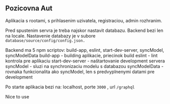 ## Pozicovna Aut 


Aplikacia s rootami, s prihlasenim uzivatela, registraciou, admin rozhranim. 


Pred spustenim servra je treba najskor nastavit databazu. Backend bezi len na locale. 
Nastavenie databazy je v subore ` database/source/config/config.json. `

Backend ma 5 npm scriptov: build-app, eslint, start-dev-server, syncModel, syncModelData 
build-app - building aplikacie, priecinok build
eslint - lint kontrola pre aplikaciu
start-dev-server - naštartovanie development servera
syncModel - sluzi na synchronizaciu modelu s databazou
syncModelData - rovnaka funkcionalita ako syncModel, len s predvyplnenymi datami pre development 

Po starte aplikacia bezi na: localhost, porte ``` 3000 ``` , url ` /graphql `

Nice to use 
